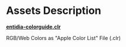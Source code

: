 # Assets Description

**[entidia-colorguide.clr](entidia-colorguide.clr)**

RGB/Web Colors as "Apple Color List" File (.clr)

